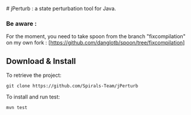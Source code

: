 # jPerturb : a state perturbation tool for Java.

### Be aware :
For the moment, you need to take spoon from the branch "fixcompilation" on my own fork :
   [https://github.com/danglotb/spoon/tree/fixcompilation]

## Download & Install

To retrieve the project:
```
git clone https://github.com/Spirals-Team/jPerturb
```

To install and run test:
```
mvn test
```